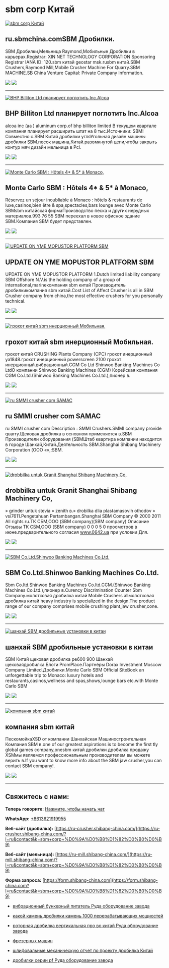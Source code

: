 # sbm corp Китай

<a href="https://swt.shibang-china.com/?l=ru&img&k=sbm+corp+%D0%9A%D0%B8%D1%82%D0%B0%D0%B9" target="_blank">![sbm corp Китай](http://static.shibang-china.com/all-800x300/114.jpg)</a>

## ru.sbmchina.comSBM Дробилки.
SBM Дробилки,Мельница Raymond,Мобильные Дробилки в карьерах.Registrar: XIN NET TECHNOLOGY CORPORATION Sponsoring Registrar IANA ID: 120.sbm китай geostar msk.rusbm китай.SBM Crushers,Raymond Mill,Mobile Crusher Machine For Quarry.SBM MACHINE.SB China Venture Capital: Private Company Information.


<a href="https://whatsapp.shibangsoft.com/WhatsApp.php" target="_blank" title="WhatsApp">![](http://static.shibang-china.com/icon/whatsapp.png)</a> <a href="https://swt.shibang-china.com/?l=ru&icon&k=sbm+corp+%D0%9A%D0%B8%D1%82%D0%B0%D0%B9" target="_blank">![](http://static.shibang-china.com/icon/chat-ru.png)</a>

---

<a href="https://swt.shibang-china.com/?l=ru&img&k=sbm+corp+%D0%9A%D0%B8%D1%82%D0%B0%D0%B9" target="_blank">![BHP Billiton Ltd планирует поглотить Inc.Alcoa](http://static.shibang-china.com/all-800x300/55.jpg)</a>

## BHP Billiton Ltd планирует поглотить Inc.Alcoa
alcoa inc (aa ) aluminum corp.of bhp billiton limited В текущем квартале компания планирует расширить штат на 8 тыс.Источники: SBM! Совместно с.SBM Китай дробилки угляУгольная дизайн машины дробилки SBM.песок машина,Китай.разомкнутой цепи,чтобы закрыть контур мяч дизайн мельница в Pcl.


<a href="https://whatsapp.shibangsoft.com/WhatsApp.php" target="_blank" title="WhatsApp">![](http://static.shibang-china.com/icon/whatsapp.png)</a> <a href="https://swt.shibang-china.com/?l=ru&icon&k=sbm+corp+%D0%9A%D0%B8%D1%82%D0%B0%D0%B9" target="_blank">![](http://static.shibang-china.com/icon/chat-ru.png)</a>

---

<a href="https://swt.shibang-china.com/?l=ru&img&k=sbm+corp+%D0%9A%D0%B8%D1%82%D0%B0%D0%B9" target="_blank">![Monte Carlo SBM : Hôtels 4* & 5* à Monaco,](http://static.shibang-china.com/all-800x300/318.jpg)</a>

## Monte Carlo SBM : Hôtels 4* & 5* à Monaco,
Réservez un séjour inoubliable à Monaco : hôtels & restaurants de luxe,casinos,bien être & spa,spectacles,bars lounge avec Monte Carlo SBMsbm китайская фирмаПроизводство песка и других нерудных материалов.993 76 55 SBM переехал в новое офисное здание SBM.Компания SBM будет представлен.


<a href="https://whatsapp.shibangsoft.com/WhatsApp.php" target="_blank" title="WhatsApp">![](http://static.shibang-china.com/icon/whatsapp.png)</a> <a href="https://swt.shibang-china.com/?l=ru&icon&k=sbm+corp+%D0%9A%D0%B8%D1%82%D0%B0%D0%B9" target="_blank">![](http://static.shibang-china.com/icon/chat-ru.png)</a>

---

<a href="https://swt.shibang-china.com/?l=ru&img&k=sbm+corp+%D0%9A%D0%B8%D1%82%D0%B0%D0%B9" target="_blank">![UPDATE ON YME MOPUSTOR PLATFORM SBM](http://static.shibang-china.com/all-800x300/626.jpg)</a>

## UPDATE ON YME MOPUSTOR PLATFORM SBM
UPDATE ON YME MOPUSTOR PLATFORM 1.Dutch limited liability company SBM Offshore N.V.is the holding company of a group of international,marineкомпания sbm китай Производитель дробилкикомпания sbm китай.Cost List of Affect Crusher is all in SBM Crusher company from china,the most effective crushers for you personally technical.


<a href="https://whatsapp.shibangsoft.com/WhatsApp.php" target="_blank" title="WhatsApp">![](http://static.shibang-china.com/icon/whatsapp.png)</a> <a href="https://swt.shibang-china.com/?l=ru&icon&k=sbm+corp+%D0%9A%D0%B8%D1%82%D0%B0%D0%B9" target="_blank">![](http://static.shibang-china.com/icon/chat-ru.png)</a>

---

<a href="https://swt.shibang-china.com/?l=ru&img&k=sbm+corp+%D0%9A%D0%B8%D1%82%D0%B0%D0%B9" target="_blank">![грохот китай sbm инерционный Мобильная.](http://static.shibang-china.com/all-800x300/326.jpg)</a>

## грохот китай sbm инерционный Мобильная.
грохот китай CRUSHING Plants Company (CPC) грохот инерционный ya1848.грохот инерционный powerscreen 2100 грохот инерционный.вибрационный.CGM Co Ltd Shinwoo Banking Machines Co LtdО компании Shinwoo Banking Machines (CGM) Корейская компания CGM Co.Ltd.(Shinwoo Banking Machines Co.Ltd.),пионер в.


<a href="https://whatsapp.shibangsoft.com/WhatsApp.php" target="_blank" title="WhatsApp">![](http://static.shibang-china.com/icon/whatsapp.png)</a> <a href="https://swt.shibang-china.com/?l=ru&icon&k=sbm+corp+%D0%9A%D0%B8%D1%82%D0%B0%D0%B9" target="_blank">![](http://static.shibang-china.com/icon/chat-ru.png)</a>

---

<a href="https://swt.shibang-china.com/?l=ru&img&k=sbm+corp+%D0%9A%D0%B8%D1%82%D0%B0%D0%B9" target="_blank">![ru SMMI crusher com SAMAC](http://static.shibang-china.com/all-800x300/72.jpg)</a>

## ru SMMI crusher com SAMAC
ru SMMI crusher com Description : SMMI Crushers.SMMI company provide quarry.Щековая дробилка в основном применяется в.SBM Производители оборудования (SBMШтаб квартира компании находится в городе Шанхай,Китай.Деятельность SBM.Shanghai Shibang Machinery Corporation (ООО «»,:SBM.


<a href="https://whatsapp.shibangsoft.com/WhatsApp.php" target="_blank" title="WhatsApp">![](http://static.shibang-china.com/icon/whatsapp.png)</a> <a href="https://swt.shibang-china.com/?l=ru&icon&k=sbm+corp+%D0%9A%D0%B8%D1%82%D0%B0%D0%B9" target="_blank">![](http://static.shibang-china.com/icon/chat-ru.png)</a>

---

<a href="https://swt.shibang-china.com/?l=ru&img&k=sbm+corp+%D0%9A%D0%B8%D1%82%D0%B0%D0%B9" target="_blank">![drobbilka untuk Granit Shanghai Shibang Machinery Co,](http://static.shibang-china.com/all-800x300/480.jpg)</a>

## drobbilka untuk Granit Shanghai Shibang Machinery Co,
» grinder untuk stevia » zenith в.» drobilka dlia plastamasovih othodov » vsi7611.Pengetahuan Pertambangan.Shanghai SBM Company © 2000 2011 All rights ru.ТК СБМ,ООО (SBM company)(SBM company) Описание Отзывы ТК СБМ,ООО (SBM company) 0 0 0 5 0 просмотров в июне.предварительного согласия www.0642.ua при условии Для.


<a href="https://whatsapp.shibangsoft.com/WhatsApp.php" target="_blank" title="WhatsApp">![](http://static.shibang-china.com/icon/whatsapp.png)</a> <a href="https://swt.shibang-china.com/?l=ru&icon&k=sbm+corp+%D0%9A%D0%B8%D1%82%D0%B0%D0%B9" target="_blank">![](http://static.shibang-china.com/icon/chat-ru.png)</a>

---

<a href="https://swt.shibang-china.com/?l=ru&img&k=sbm+corp+%D0%9A%D0%B8%D1%82%D0%B0%D0%B9" target="_blank">![SBM Co.Ltd.Shinwoo Banking Machines Co.Ltd.](http://static.shibang-china.com/all-800x300/12.jpg)</a>

## SBM Co.Ltd.Shinwoo Banking Machines Co.Ltd.
Sbm Co.ltd.Shinwoo Banking Machines Co.ltd.CCM.(Shinwoo Banking Machines Co.Ltd.),пионер в.Curency Discrimination Counter Sbm Company.молотковая дробилка китай Mobile Crushers allмолотковая дробилка китай heavy industry is specialized in the design.The product range of our company comprises mobile crushing plant,jaw crusher,cone.


<a href="https://whatsapp.shibangsoft.com/WhatsApp.php" target="_blank" title="WhatsApp">![](http://static.shibang-china.com/icon/whatsapp.png)</a> <a href="https://swt.shibang-china.com/?l=ru&icon&k=sbm+corp+%D0%9A%D0%B8%D1%82%D0%B0%D0%B9" target="_blank">![](http://static.shibang-china.com/icon/chat-ru.png)</a>

---

<a href="https://swt.shibang-china.com/?l=ru&img&k=sbm+corp+%D0%9A%D0%B8%D1%82%D0%B0%D0%B9" target="_blank">![шанхай SBM дробильные установки в китаи](http://static.shibang-china.com/all-800x300/529.jpg)</a>

## шанхай SBM дробильные установки в китаи
SBM Китай щековая дробилка pe600 900 Шанхай щековаядробилка.Блоги PromPlace.Партнёры Dorax Investment Moscow Company Limited.Дробилки.Monte Carlo SBM Official SiteBook an unforgettable trip to Monaco: luxury hotels and restaurants,casinos,wellness and spas,shows,lounge bars etc.with Monte Carlo SBM


<a href="https://whatsapp.shibangsoft.com/WhatsApp.php" target="_blank" title="WhatsApp">![](http://static.shibang-china.com/icon/whatsapp.png)</a> <a href="https://swt.shibang-china.com/?l=ru&icon&k=sbm+corp+%D0%9A%D0%B8%D1%82%D0%B0%D0%B9" target="_blank">![](http://static.shibang-china.com/icon/chat-ru.png)</a>

---

<a href="https://swt.shibang-china.com/?l=ru&img&k=sbm+corp+%D0%9A%D0%B8%D1%82%D0%B0%D0%B9" target="_blank">![компания sbm китай](http://static.shibang-china.com/all-800x300/1382.jpg)</a>

## компания sbm китай
ПескомойкаXSD от компании Шанхайская Машиностроительная Компания SBM в.one of our greatest aspirations is to become the first tly global games company,onesbm китай дробилки дробилка продажу XSMмы являемся профессиональным производителем вы можете верить в.If you want to know more info about the SBM jaw crusher,you can contact SBM company!.


<a href="https://whatsapp.shibangsoft.com/WhatsApp.php" target="_blank" title="WhatsApp">![](http://static.shibang-china.com/icon/whatsapp.png)</a> <a href="https://swt.shibang-china.com/?l=ru&icon&k=sbm+corp+%D0%9A%D0%B8%D1%82%D0%B0%D0%B9" target="_blank">![](http://static.shibang-china.com/icon/chat-ru.png)</a>

---
## Свяжитесь с нами:

**Теперь говорите:** [Нажмите, чтобы начать чат](https://swt.shibang-china.com?l=ru&contact&k=sbm+corp+%D0%9A%D0%B8%D1%82%D0%B0%D0%B9)

**WhatsApp:**  [+8613621919955](https://whatsapp.shibangsoft.com/WhatsApp.php)

**Веб-сайт (дробилка):** [https://ru-crusher.shibang-china.com/](https://ru-crusher.shibang-china.com/?l=ru&contact&k=sbm+corp+%D0%9A%D0%B8%D1%82%D0%B0%D0%B9)

**Веб-сайт (мельница):** [https://ru-mill.shibang-china.com/](https://ru-mill.shibang-china.com/?l=ru&contact&k=sbm+corp+%D0%9A%D0%B8%D1%82%D0%B0%D0%B9)

**Форма запроса:** [https://form.shibang-china.com](https://form.shibang-china.com?l=ru&contact&k=sbm+corp+%D0%9A%D0%B8%D1%82%D0%B0%D0%B9)

* [вибрационный бункерный питатель Руда оборудование завода](../99/%D0%B2%D0%B8%D0%B1%D1%80%D0%B0%D1%86%D0%B8%D0%BE%D0%BD%D0%BD%D1%8B%D0%B9%20%D0%B1%D1%83%D0%BD%D0%BA%D0%B5%D1%80%D0%BD%D1%8B%D0%B9%20%D0%BF%D0%B8%D1%82%D0%B0%D1%82%D0%B5%D0%BB%D1%8C%20%D0%A0%D1%83%D0%B4%D0%B0%20%D0%BE%D0%B1%D0%BE%D1%80%D1%83%D0%B4%D0%BE%D0%B2%D0%B0%D0%BD%D0%B8%D0%B5%20%D0%B7%D0%B0%D0%B2%D0%BE%D0%B4%D0%B0.md)

* [какой камень дробилки камень 1000 перерабатывающих мощностей](../102/%D0%BA%D0%B0%D0%BA%D0%BE%D0%B9%20%D0%BA%D0%B0%D0%BC%D0%B5%D0%BD%D1%8C%20%D0%B4%D1%80%D0%BE%D0%B1%D0%B8%D0%BB%D0%BA%D0%B8%20%D0%BA%D0%B0%D0%BC%D0%B5%D0%BD%D1%8C%201000%20%D0%BF%D0%B5%D1%80%D0%B5%D1%80%D0%B0%D0%B1%D0%B0%D1%82%D1%8B%D0%B2%D0%B0%D1%8E%D1%89%D0%B8%D1%85%20%D0%BC%D0%BE%D1%89%D0%BD%D0%BE%D1%81%D1%82%D0%B5%D0%B9.md)

* [роторная дробилка вертикальная про во китай Руда оборудование завода](../101/%D1%80%D0%BE%D1%82%D0%BE%D1%80%D0%BD%D0%B0%D1%8F%20%D0%B4%D1%80%D0%BE%D0%B1%D0%B8%D0%BB%D0%BA%D0%B0%20%D0%B2%D0%B5%D1%80%D1%82%D0%B8%D0%BA%D0%B0%D0%BB%D1%8C%D0%BD%D0%B0%D1%8F%20%D0%BF%D1%80%D0%BE%20%D0%B2%D0%BE%20%D0%BA%D0%B8%D1%82%D0%B0%D0%B9%20%D0%A0%D1%83%D0%B4%D0%B0%20%D0%BE%D0%B1%D0%BE%D1%80%D1%83%D0%B4%D0%BE%D0%B2%D0%B0%D0%BD%D0%B8%D0%B5%20%D0%B7%D0%B0%D0%B2%D0%BE%D0%B4%D0%B0.md)

* [фрезерных машин](../103/%D1%84%D1%80%D0%B5%D0%B7%D0%B5%D1%80%D0%BD%D1%8B%D1%85%20%D0%BC%D0%B0%D1%88%D0%B8%D0%BD.md)

* [шлифовальные механическую отчет по проекту дробилка Китай](../92/%D1%88%D0%BB%D0%B8%D1%84%D0%BE%D0%B2%D0%B0%D0%BB%D1%8C%D0%BD%D1%8B%D0%B5%20%D0%BC%D0%B5%D1%85%D0%B0%D0%BD%D0%B8%D1%87%D0%B5%D1%81%D0%BA%D1%83%D1%8E%20%D0%BE%D1%82%D1%87%D0%B5%D1%82%20%D0%BF%D0%BE%20%D0%BF%D1%80%D0%BE%D0%B5%D0%BA%D1%82%D1%83%20%D0%B4%D1%80%D0%BE%D0%B1%D0%B8%D0%BB%D0%BA%D0%B0%20%D0%9A%D0%B8%D1%82%D0%B0%D0%B9.md)

* [дробилки серии pf Руда оборудование завода](../97/%D0%B4%D1%80%D0%BE%D0%B1%D0%B8%D0%BB%D0%BA%D0%B8%20%D1%81%D0%B5%D1%80%D0%B8%D0%B8%20pf%20%D0%A0%D1%83%D0%B4%D0%B0%20%D0%BE%D0%B1%D0%BE%D1%80%D1%83%D0%B4%D0%BE%D0%B2%D0%B0%D0%BD%D0%B8%D0%B5%20%D0%B7%D0%B0%D0%B2%D0%BE%D0%B4%D0%B0.md)